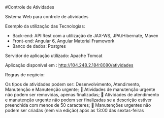 #Controle de Atividades

Sistema Web para controle de atividades

Exemplo da utilização das Tecnologias:

- Back-end: API Rest com a utilização de JAX-WS, JPA/Hibernate, Maven
- Front-end: Angular 6, Angular Material Framework
- Banco de dados: Postgres

Servidor de aplicação utilizado: Apache Tomcat

Aplicação disponível em : http://104.248.2.184:8080/atividades

Regras de negócio:

Os tipos de atividades podem ser: Desenvolvimento, Atendimento, Manutenção e Manutenção urgente;
 Atividades de manutenção urgente não podem ser removidas, apenas finalizadas;
 Atividades de atendimento e manutenção urgente não podem ser finalizadas se a descrição estiver preenchida com menos de 50 caracteres;
 Manutenções urgentes não podem ser criadas (nem via edição) após as 13:00 das sextas-feiras
